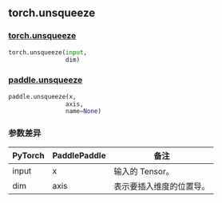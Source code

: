 ## torch.unsqueeze
### [torch.unsqueeze](https://pytorch.org/docs/stable/generated/torch.unsqueeze.html?highlight=unsqueeze#torch.unsqueeze)

```python
torch.unsqueeze(input,
                dim)
```

### [paddle.unsqueeze](https://www.paddlepaddle.org.cn/documentation/docs/zh/api/paddle/unsqueeze_cn.html#unsqueeze)

```python
paddle.unsqueeze(x,
                axis,
                name=None)
```
### 参数差异
| PyTorch       | PaddlePaddle | 备注                                                   |
| ------------- | ------------ | ------------------------------------------------------ |
| input        | x            | 输入的 Tensor。                   |
| dim          | axis         | 表示要插入维度的位置导。 |
